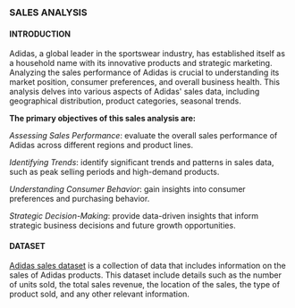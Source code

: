 ### SALES ANALYSIS
#### INTRODUCTION
Adidas, a global leader in the sportswear industry, has established itself as a household name with its innovative products and strategic marketing. Analyzing the sales performance of Adidas is crucial to understanding its market position, consumer preferences, and overall business health. This analysis delves into various aspects of Adidas' sales data, including geographical distribution, product categories, seasonal trends.

****The primary objectives of this sales analysis are:****

*Assessing Sales Performance*: evaluate the overall sales performance of Adidas across different regions and product lines.

*Identifying Trends*: identify significant trends and patterns in sales data, such as peak selling periods and high-demand products.

*Understanding Consumer Behavior*: gain insights into consumer preferences and purchasing behavior.

*Strategic Decision-Making*: provide data-driven insights that inform strategic business decisions and future growth opportunities.

#### DATASET
[Adidas sales dataset](https://www.kaggle.com/datasets/heemalichaudhari/adidas-sales-dataset/data) is a collection of data that includes information on the sales of Adidas products. This dataset include details such as the number of units sold, the total sales revenue, the location of the sales, the type of product sold, and any other relevant information.
